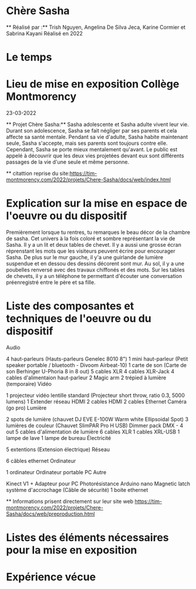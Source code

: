 

# Chère Sasha


** Réalisé par :** Trish Nguyen, Angelina De Silva Jeca, Karine Cormier et Sabrina Kayani
Réalisé en 2022


# Le temps
# Lieu de mise en exposition Collège Montmorency
23-03-2022


** Projet Chère Sasha:** Sasha adolescente et Sasha adulte vivent leur vie. Durant son adolescence, Sasha se fait négliger par ses parents et cela affecte sa santé mentale. Pendant sa vie d'adulte, Sasha habite maintenant seule, Sasha s'accepte, mais ses parents sont toujours contre elle. Cependant, Sasha se porte mieux mentalement qu'avant. Le public est appelé à découvrir que les deux vies projetées devant eux sont différents passages de la vie d'une seule et même personne.

** citattion reprise du site:https://tim-montmorency.com/2022/projets/Chere-Sasha/docs/web/index.html





# Explication sur la mise en espace de l'oeuvre ou du dispositif

Premièrement lorsque tu rentres, tu remarques le beau décor de la chambre de sasha. Cet univers à la fois coloré et sombre représentant la vie de Sasha. Il y a un lit et deux tables de chevet. Il y a aussi une grosse écran réprenstant les mots que les visiteurs peuvent écrire pour encourager Sasha. De plus sur le mur gauche, il y'a une guirlande de lumière suspendue et en dessou des dessins décorent sont mur. Au sol, il y a une poubelles renversé avec des travaux chiffonés et des mots. Sur les tables de chevets, il y a un téléphone te permettant d'écouter une conversation préenregistré entre le père et sa fille.  


# Liste des composantes et techniques de l'oeuvre ou du dispositif 

Audio

4 haut-parleurs (Hauts-parleurs Genelec 8010 8")
1 mini haut-parleur (Petit speaker portable / bluetooth - Divoom Airbeat-10)
1 carte de son (Carte de son Berhinger U-Phoria 8 in 8 out)
5 cables XLR
4 cables XLR-Jack
4 cables d'alimentaion haut-parleur
2 Magic arm
2 trépied à lumière (temporaire)
Vidéo

1 projecteur vidéo lentille standard (Projecteur short throw, ratio 0.3, 5000 lumens)
1 Extender réseau HDMI
2 cables HDMI
2 cables Ethernet
Caméra (go pro)
Lumière

2 spots de lumière (chauvet DJ EVE E-100W Warm white Ellipsoidal Spot)
3 lumières de couleur (Chauvet SlimPAR Pro H USB)
Dimmer pack DMX - 4 out
5 cables d'alimentation de lumière
6 cables XLR
1 cables XRL-USB
1 lampe de lave
1 lampe de bureau
Électricité

5 extentions (Extension électrique)
Réseau

6 câbles ethernet
Ordinateur

1 ordinateur
Ordinateur portable PC
Autre

Kinect V1 + Adapteur pour PC
Photorésistance
Arduino nano
Magnetic latch
système d'accrochage (Câble de sécurité)
1 boite ethernet

** Informations prisent directement sur leur site web https://tim-montmorency.com/2022/projets/Chere-Sasha/docs/web/preproduction.html
# Listes des éléments nécessaires pour la mise en exposition

# Expérience vécue 
